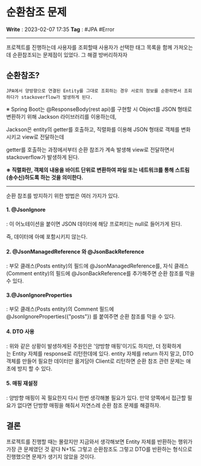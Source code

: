 # 순환참조 문제
**Write** : 2023-02-07 17:35
**Tag** :  #JPA #Error
***
프로젝트를 진행하는데 사용자를 조회할때 사용자가 선택한 태그 목록을 함께 가져오는데 순환참조되는 문제점이 있었다. 그 해결 방버리하자자

## 순환참조?
```ad-quote
JPA에서 양방향으로 연결된 Entity를 그대로 조회하는 경우 서로의 정보를 순환하면서 조회하다가 stackoverflow가 발생하게 된다.
```

※ Spring Boot는 @ResponseBody(rest api)를 구현할 시 Object를 JSON 형태로 변환하기 위해 Jackson 라이브러리를 이용하는데,

Jackson은 entity의 getter를 호출하고, 직렬화를 이용해 JSON 형태로 객체를 변화시키고 view로 전달하는데

getter를 호출하는 과정에서부터 순환 참조가 계속 발생해 view로 전달하면서 stackoverflow가 발생하게 된다.

**※ 직렬화란, 객체의 내용을 바이트 단위로 변환하여 파일 또는 네트워크를 통해 스트림(송수신)하도록 하는 것을 의미한다.**

---

순환 참조를 방지하기 위한 방법은 여러 가지가 있다.

#### 1. @JsonIgnore

: 이 어노테이션을 붙이면 JSON 데이터에 해당 프로퍼티는 null로 들어가게 된다.

즉, 데이터에 아예 포함시키지 않는다.

#### 2. @JsonManagedReference 와 @JsonBackReference

: 부모 클래스(Posts entity)의  필드에 @JsonManagedReference를, 자식 클래스(Comment entity)의  필드에 @JsonBackReference를 추가해주면 순환 참조를 막을 수 있다.

#### 3.@JsonIgnoreProperties

: 부모 클래스(Posts entity)의 Comment 필드에 @JsonIgnoreProperties({"posts"}) 를 붙여주면 순환 참조를 막을 수 있다.

#### 4. DTO 사용

: 위와 같은 상황이 발생하게된 주원인은 '양방향 매핑'이기도 하지만, 더 정확하게는 Entity 자체를 response로 리턴한데에 있다. entity 자체를 return 하지 말고, DTO 객체를 만들어 필요한 데이터만 옮겨담아 Client로 리턴하면 순환 참조 관련 문제는 애초에 방지 할 수 있다.

#### 5. 매핑 재설정

: 양방향 매핑이 꼭 필요한지 다시 한번 생각해볼 필요가 있다. 만약 양쪽에서 접근할 필요가 없다면 단방향 매핑을 해줘서 자연스레 순환 참조 문제를 해결하자.

## 결론
프로젝트를 진행할 때는 몰랐지만 지금와서 생각해보면 Entity 자체를 반환하는 행위가 가장 큰 문제였던 것 같다 N+1도 그렇고 순환참조도 그렇고 DTO를 반환하는 형식으로 진행했으면 문제가 생기지 않았을 것이다.